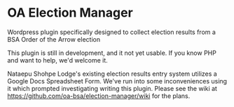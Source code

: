 OA Election Manager
===================

Wordpress plugin specifically designed to collect election results from a BSA Order of the Arrow election

This plugin is still in development, and it not yet usable. If you know PHP and want to help, we'd welcome it.

Nataepu Shohpe Lodge's existing election results entry system utilizes a Google Docs Spreadsheet Form.  We've run into some inconveniences using it which prompted investigating writing this plugin.  Please see the wiki at https://github.com/oa-bsa/election-manager/wiki for the plans.
